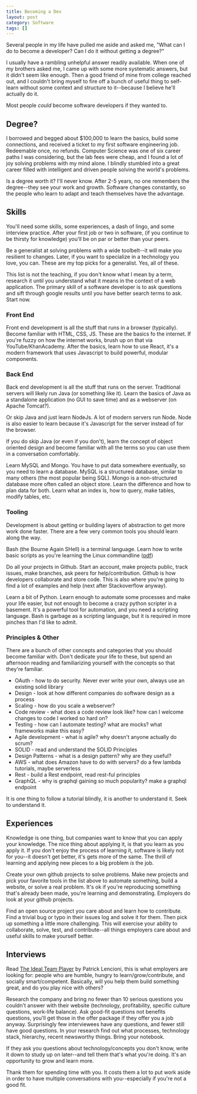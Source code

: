 ```yaml
---
title: Becoming a Dev
layout: post
category: Software
tags: []
---
```


Several people in my life have pulled me aside and asked me, "What can I do to become a developer? Can I do it without getting a degree?"

I usually have a rambling unhelpful answer readily available. When one of my brothers asked me, I came up with some more systematic answers, but it didn't seem like enough. Then a good friend of mine from college reached out, and I couldn't bring myself to fire off a bunch of useful thing to self-learn without some context and structure to it--because I believe he'll actually do it.

Most people _could_ become software developers if they wanted to.

<!-- more -->

## Degree?
I borrowed and begged about $100,000 to learn the basics, build some connections, and received a ticket to my first software engineering job. Redeemable once, no refunds. Computer Science was one of six career paths I was considering, but the lab fees were cheap, and I found a lot of joy solving problems with my mind alone. I blindly stumbled into a great career filled with intelligent and driven people solving the world's problems.

Is a degree worth it? I'll never know. After 2-5 years, no one remembers the degree--they see your work and growth. Software changes constantly, so the people who learn to adapt and teach themselves have the advantage.

## Skills
You'll need some skills, some experiences, a dash of lingo, and some interview practice. After your first job or two in software, (if you continue to be thirsty for knowledge) you'll be on par or better than your peers.

Be a generalist at solving problems with a wide toolbelt--it will make you resilient to changes. Later, if you want to specialize in a technology you love, you can. These are my top picks for a generalist. Yes, all of these.

This list is not the teaching, if you don't know what I mean by a term, research it until you understand what it means in the context of a web application. The primary skill of a software developer is to ask questions and sift through google results until you have better search terms to ask. Start now.

### Front End
Front end development is all the stuff that runs in a browser (typically). Become familiar with HTML, CSS, JS. These are the basics fo the internet. If you're fuzzy on how the internet works, brush up on that via YouTube/KhanAcademy. After the basics, learn how to use React, it's a modern framework that uses Javascript to build powerful, modular components.

### Back End
Back end development is all the stuff that runs on the server. Traditional servers will likely run Java (or something like it). Learn the basics of Java as a standalone application (no GUI to save time) and as a webserver (on Apache Tomcat?). 

Or skip Java and just learn NodeJs. A lot of modern servers run Node. Node is also easier to learn because it's Javascript for the server instead of for the browser.

If you do skip Java (or even if you don't), learn the concept of object oriented design and become familiar with all the terms so you can use them in a conversation comfortably.

Learn MySQL and Mongo. You have to put data somewhere eventually, so you need to learn a database. MySQL is a structured database, similar to many others (the most popular being SQL). Mongo is a non-structured database more often called an object store. Learn the difference and how to plan data for both. Learn what an index is, how to query, make tables, modify tables, etc.

### Tooling
Development is about getting or building layers of abstraction to get more work done faster. There are a few very common tools you should learn along the way.

Bash (the Bourne Again SHell) is a terminal language. Learn how to write basic scripts as you're learning the Linux commandline ([pdf](https://sourceforge.net/projects/linuxcommand/files/TLCL/19.01/TLCL-19.01.pdf/download))

Do all your projects in Github. Start an account, make projects public, track issues, make branches, ask peers for help/contribution. Github is how developers collaborate and store code. This is also where you're going to find a lot of examples and help (next after Stackoverflow anyway).

Learn a bit of Python. Learn enough to automate some processes and make your life easier, but not enough to become a crazy python scripter in a basement. It's a powerful tool for automation, and you need a scripting language. Bash is garbage as a scripting language, but it is required in more pinches than I'd like to admit.

### Principles & Other
There are a bunch of other concepts and categories that you should become familiar with. Don't dedicate your life to these, but spend an afternoon reading and familiarizing yourself with the concepts so that they're familiar.

* OAuth - how to do security. Never ever write your own, always use an existing solid library
* Design - look at how different companies do software design as a process
* Scaling - how do you scale a webserver? 
* Code review - what does a code review look like? how can I welcome changes to code I worked so hard on?
* Testing - how can I automate testing? what are mocks? what frameworks make this easy?
* Agile development - what is agile? why doesn't anyone actually do scrum?
* SOLID - read and understand the SOLID Principles
* Design Patterns - what is a design pattern? why are they useful? 
* AWS - what does Amazon have to do with servers? do a few lambda tutorials, maybe serverless
* Rest - build a Rest endpoint, read rest-ful principles
* GraphQL - why is graphql gaining so much popularity? make a graphql endpoint

It is one thing to follow a tutorial blindly, it is another to understand it. Seek to understand it.

## Experiences
Knowledge is one thing, but companies want to know that you can apply your knowledge. The nice thing about applying it, is that you learn as you apply it. If you don't enjoy the process of learning it, software is likely not for you--it doesn't get better, it's gets more of the same. The thrill of learning and applying new pieces to a big problem _is_ the job.

Create your own github projects to solve problems. Make new projects and pick your favorite tools in the list above to automate something, build a website, or solve a real problem. It's ok if you're reproducing something that's already been made, you're learning and demonstrating. Employers do look at your github projects.

Find an open source project you care about and learn how to contribute. Find a trivial bug or typo in their issues log and solve it for them. Then pick up something a little more challenging. This will exercise your ability to collaborate, solve, test, and contribute--all things employers care about and useful skills to make yourself better. 

## Interviews
Read [The Ideal Team Player](https://www.amazon.com/Ideal-Team-Player-Recognize-Cultivate/dp/1119209595/) by Patrick Lencioni, this is what employers are looking for: people who are humble, hungry to learn/grow/contribute, and socially smart/competent. Basically, will you help them build something great, and do you play nice with others?

Research the company and bring no fewer than 10 serious questions you couldn't answer with their website (technology, profitability, specific culture questions, work-life balance). Ask good-fit questions not benefits questions, you'll get those in the offer package if they offer you a job anyway. Surprisingly few interviewees have any questions, and fewer still have good questions. In your research find out what processes, technology stack, hierarchy, recent newsworthy things. Bring your notebook.

If they ask you questions about technology/concepts you don't know, write it down to study up on later--and tell them that's what you're doing. It's an opportunity to grow and learn more.

Thank them for spending time with you. It costs them a lot to put work aside in order to have multiple conversations with you--especially if you're not a good fit.
